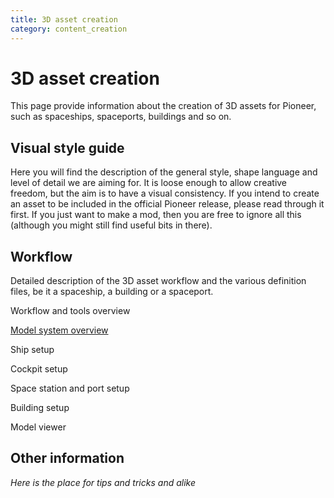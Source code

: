 ```yaml
---
title: 3D asset creation
category: content_creation
---
```


# 3D asset creation

This page provide information about the creation of 3D assets for Pioneer, such as spaceships, spaceports, buildings and so on.

## Visual style guide

Here you will find the description of the general style, shape language and level of detail we are aiming for. It is loose enough to allow creative freedom, but the aim is to have a visual consistency. If you intend to create an asset to be included in the official Pioneer release, please read through it first. If you just want to make a mod, then you are free to ignore all this (although you might still find useful bits in there).

## Workflow

Detailed description of the 3D asset workflow and the various definition files, be it a spaceship, a building or a spaceport.

Workflow and tools overview

[Model system overview](./model_system.md)

   Ship setup

   Cockpit setup

   Space station and port setup
   
   Building setup

Model viewer

## Other information

*Here is the place for tips and tricks and alike*



